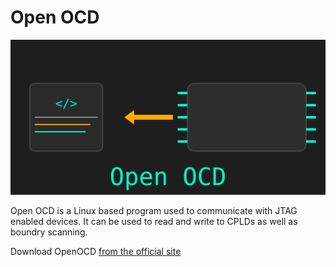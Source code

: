 # Open OCD 
![](images/openocd.svg)

Open OCD is a Linux based program used to communicate with JTAG enabled devices. 
It can be used to read and write to CPLDs as well as boundry scanning.

Download OpenOCD [from the official site](https://github.com/openocd-org/openocd/releases)